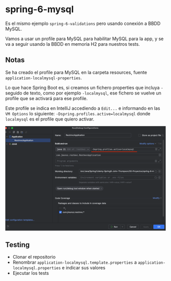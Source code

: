 # spring-6-mysql

Es el mismo ejemplo `spring-6-validations` pero usando conexión a BBDD MySQL.

Vamos a usar un profile para MySQL para habilitar MySQL para la app, y se va a seguir usando la BBDD en memoria H2 para nuestros tests.

## Notas

Se ha creado el profile para MySQL en la carpeta resources, fuente `application-localmysql-properties`.

Lo que hace Spring Boot es, si creamos un fichero properties que incluya `-` seguido de texto, como por ejemplo `-localmysql`, ese fichero se vuelve un profile que se activará para ese profile.

Este profile se indica en IntelliJ accediendo a `Edit...`  e informando en las `VM Options` lo siguiente: `-Dspring.profiles.active=localmysql` donde `localmysql` es el profile que quiero activar.

![alt Activate Profiles](../images/04-Activate-Profiles.png)

## Testing

- Clonar el repositorio
- Renombrar `application-localmysql.template.properties` a `application-localmysql.properties` e indicar sus valores
- Ejecutar los tests